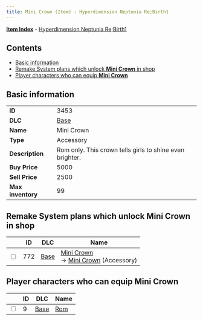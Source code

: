```yaml
---
title: Mini Crown (Item) - Hyperdimension Neptunia Re;Birth1
---
```


[**Item Index**](/neptunia/rb1/item/index.html) - [Hyperdimension Neptunia Re;Birth1](/neptunia/rb1)

## Contents

- [Basic information](#basic-information)
- [Remake System plans which unlock **Mini Crown** in shop](#remake-system-plans-which-unlock-mini-crown-in-shop)
- [Player characters who can equip **Mini Crown**](#player-characters-who-can-equip-mini-crown)

## Basic information

|   |   |
| -- | -- |
| **ID** | 3453 |
| **DLC** | [Base](/neptunia/rb1/dlc/1-base.html) |
| **Name** | Mini Crown |
| **Type** | Accessory |
| **Description** | Rom only. This crown tells girls to shine even brighter. |
| **Buy Price** | 5000 |
| **Sell Price** | 2500 |
| **Max inventory** | 99 |


## Remake System plans which unlock **Mini Crown** in shop

|    | ID | DLC | Name |
| -- | -- | --- | ---- |
| <input type="checkbox" id="rb1-remake-1-772" class="trackbox" /> | 772 | [Base](/neptunia/rb1/dlc/1-base.html) | [Mini Crown](/neptunia/rb1/remake/1-772-mini-crown.html)<br /> → [Mini Crown](/neptunia/rb1/item/1-3453-mini-crown.html) (Accessory) |


## Player characters who can equip **Mini Crown**

|    | ID | DLC | Name |
| -- | -- | --- | ---- |
| <input type="checkbox" id="rb1-player-1-9" class="trackbox" /> | 9 | [Base](/neptunia/rb1/dlc/1-base.html) | [Rom](/neptunia/rb1/player/1-9-rom.html) |
